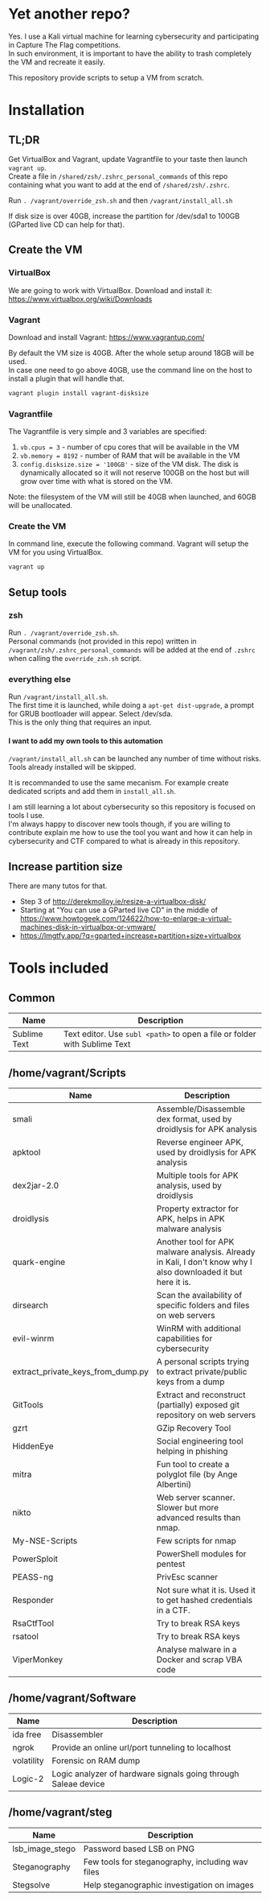 # Yet another repo?
Yes. I use a Kali virtual machine for learning cybersecurity and participating in Capture The Flag competitions.  
In such environment, it is important to have the ability to trash completely the VM and recreate it easily.

This repository provide scripts to setup a VM from scratch.

# Installation
## TL;DR
Get VirtualBox and Vagrant, update Vagrantfile to your taste then launch `vagrant up`.  
Create a file in `/shared/zsh/.zshrc_personal_commands` of this repo containing what you want to add at the end of `/shared/zsh/.zshrc`.

Run `. /vagrant/override_zsh.sh` and then `/vagrant/install_all.sh`

If disk size is over 40GB, increase the partition for /dev/sda1 to 100GB (GParted live CD can help for that).

## Create the VM
### VirtualBox
We are going to work with VirtualBox. Download and install it: https://www.virtualbox.org/wiki/Downloads

### Vagrant
Download and install Vagrant: https://www.vagrantup.com/

By default the VM size is 40GB. After the whole setup around 18GB will be used.  
In case one need to go above 40GB, use the command line on the host to install a plugin that will handle that.
```powershell
vagrant plugin install vagrant-disksize
```

### Vagrantfile
The Vagrantfile is very simple and 3 variables are specified:
1. `vb.cpus = 3` - number of cpu cores that will be available in the VM  
2. `vb.memory = 8192` - number of RAM that will be available in the VM  
3. `config.disksize.size = '100GB'` - size of the VM disk. The disk is dynamically allocated so it will not reserve 100GB on the host but will grow over time with what is stored on the VM.

Note: the filesystem of the VM will still be 40GB when launched, and 60GB will be unallocated.

### Create the VM
In command line, execute the following command. Vagrant will setup the VM for you using VirtualBox.
```powershell
vagrant up
```

## Setup tools
### zsh
Run `. /vagrant/override_zsh.sh`.  
Personal commands (not provided in this repo) written in `/vagrant/zsh/.zshrc_personal_commands` will be added at the end of `.zshrc` when calling the `override_zsh.sh` script.

### everything else
Run `/vagrant/install_all.sh`.  
The first time it is launched, while doing a `apt-get dist-upgrade`, a prompt for GRUB bootloader will appear. Select /dev/sda.  
This is the only thing that requires an input.

#### I want to add my own tools to this automation
`/vagrant/install_all.sh` can be launched any number of time without risks. Tools already installed will be skipped.

It is recommanded to use the same mecanism. For example create dedicated scripts and add them in `install_all.sh`.

I am still learning a lot about cybersecurity so this repository is focused on tools I use.  
I'm always happy to discover new tools though, if you are willing to contribute explain me how to use the tool you want and how it can help in cybersecurity and CTF compared to what is already in this repository.

## Increase partition size
There are many tutos for that.  
- Step 3 of http://derekmolloy.ie/resize-a-virtualbox-disk/  
- Starting at "You can use a GParted live CD" in the middle of https://www.howtogeek.com/124622/how-to-enlarge-a-virtual-machines-disk-in-virtualbox-or-vmware/  
- https://lmgtfy.app/?q=gparted+increase+partition+size+virtualbox

# Tools included
## Common
| Name         | Description                                                               |
| ------------ | ------------------------------------------------------------------------- |
| Sublime Text | Text editor. Use `subl <path>` to open a file or folder with Sublime Text |

## /home/vagrant/Scripts
| Name                              | Description                                                                                                   |
| --------------------------------- | ------------------------------------------------------------------------------------------------------------- |
| smali                             | Assemble/Disassemble dex format, used by droidlysis for APK analysis                                          |
| apktool                           | Reverse engineer APK, used by droidlysis for APK analysis                                                     |
| dex2jar-2.0                       | Multiple tools for APK analysis, used by droidlysis                                                           |
| droidlysis                        | Property extractor for APK, helps in APK malware analysis                                                     |
| quark-engine                      | Another tool for APK malware analysis. Already in Kali, I don't know why I also downloaded it but here it is. |
| dirsearch                         | Scan the availability of specific folders and files on web servers                                            |
| evil-winrm                        | WinRM with additional capabilities for cybersecurity                                                          |
| extract_private_keys_from_dump.py | A personal scripts trying to extract private/public keys from a dump                                          |
| GitTools                          | Extract and reconstruct (partially) exposed git repository on web servers                                     |
| gzrt                              | GZip Recovery Tool                                                                                            |
| HiddenEye                         | Social engineering tool helping in phishing                                                                   |
| mitra                             | Fun tool to create a polyglot file (by Ange Albertini)                                                        |
| nikto                             | Web server scanner. Slower but more advanced results than nmap.                                               |
| My-NSE-Scripts                    | Few scripts for nmap                                                                                          |
| PowerSploit                       | PowerShell modules for pentest                                                                                |
| PEASS-ng                          | PrivEsc scanner                                                                                               |
| Responder                         | Not sure what it is. Used it to get hashed credentials in a CTF.                                              |
| RsaCtfTool                        | Try to break RSA keys                                                                                         |
| rsatool                           | Try to break RSA keys                                                                                         |
| ViperMonkey                       | Analyse malware in a Docker and scrap VBA code                                                                |

## /home/vagrant/Software
| Name       | Description                                                    |
| ---------- | -------------------------------------------------------------- |
| ida free   | Disassembler                                                   |
| ngrok      | Provide an online url/port tunneling to localhost              |
| volatility | Forensic on RAM dump                                           |
| Logic-2    | Logic analyzer of hardware signals going through Saleae device |

## /home/vagrant/steg
| Name            | Description                                      |
| --------------- | ------------------------------------------------ |
| lsb_image_stego | Password based LSB on PNG                        |
| Steganography   | Few tools for steganography, including wav files |
| Stegsolve       | Help steganographic investigation on images      |
